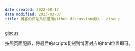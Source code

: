 ```yaml
---
date created: 2022-08-17
date modified: 2023-03-07
title: 博客的评论系统借用github discussion模块 - giscus
---
```


[giscus](https://giscus.app/zh-CN)

按照页面配置，将最后的scripts复制到博客对应的html位置即可。
